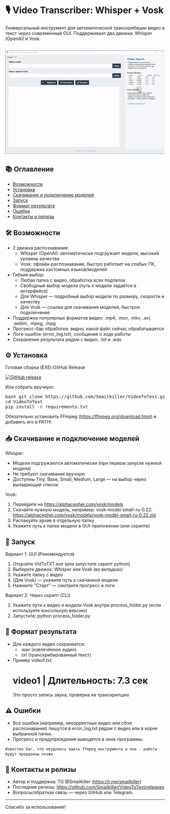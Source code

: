 # 🎙️ Video Transcriber: Whisper + Vosk

Универсальный инструмент для автоматической транскрибации видео в текст через современный GUI.
Поддерживает два движка: Whisper (OpenAI) и Vosk.

![Пример работы](assets/demo.gif)
--------------------------------------------------------
## 📚 Оглавление

- [Возможности](#️возможности)
- [Установка](#️установка)
- [Скачивание и подключение моделей](#️скачивание-и-подключение-моделей)
- [Запуск](#️запуск)
- [Формат результата](#️формат-результата)
- [Ошибки](#️ошибки)
- [Контакты и релизы](#️контакты-и-релизы)



## 🛠️ Возможности

- 2 движка распознавания:
  - Whisper (OpenAI): автоматически подгружает модели, высокий уровень качества
  - Vosk: офлайн-распознавание, быстро работает на слабых ПК, поддержка кастомных языков/моделей
- Гибкий выбор:
  - Любая папка с видео, обработка всех подпапок
  - Свободный выбор модели (путь к модели задаётся в интерфейсе)
  - Для Whisper — подробный выбор модели по размеру, скорости и качеству
  - Для Vosk — ссылка для скачивания моделей, быстрое подключение
- Поддержка популярных форматов видео: .mp4, .mov, .mkv, .avi, .webm, .mpeg, .mpg
- Прогресс-бар обработки: видно, какой файл сейчас обрабатывается
- Логи ошибок (error_log.txt), сообщения о ходе работы
- Сохранение результата рядом с видео: .txt и .wav



## ⚙️ Установка

Готовая сборка (EXE):GitHub Release

[![GitHub release](https://img.shields.io/github/v/release/Smailkiller/VideoToText?style=for-the-badge&label=Скачать%20релиз)](https://github.com/Smailkiller/VideoToText/releases/latest)


Или собрать вручную:
<pre>
bash git clone https://github.com/Smailkiller/VideoToText.git 
cd VideoToText 
pip install -r requirements.txt
</pre>
Обязательно установить FFmpeg (https://ffmpeg.org/download.html) и добавить его в PATH!


## 📥 Скачивание и подключение моделей

Whisper:
- Модели подгружаются автоматически (при первом запуске нужной модели)
- Не требуют скачивания вручную
- Доступны Tiny, Base, Small, Medium, Large — на выбор через выпадающий список

Vosk:
1. Перейдите на https://alphacephei.com/vosk/models
2. Скачайте нужную модель, например:
   vosk-model-small-ru-0.22: https://alphacephei.com/vosk/models/vosk-model-small-ru-0.22.zip
3. Распакуйте архив в отдельную папку
4. Укажите путь к папке модели в GUI-приложении (или скрипте)


## 🚀 Запуск

Вариант 1: GUI (Рекомендуется)
1. Откройте VidToTXT.exe (или запустите скрипт python)
2. Выберите движок: Whisper или Vosk (во вкладках)
3. Укажите папку с видео
4. (Для Vosk) — укажите путь к скачанной модели
5. Нажмите "Старт" — смотрите прогресс и логи

Вариант 2: Через скрипт (CLI)
1. Укажите пути к видео и модели Vosk внутри process_folder.py (если используете консольную версию)
2. Запустите:
   python process_folder.py


## 📂 Формат результата

- Для каждого видео сохраняется:
    - .wav (извлечённое аудио)
    - .txt (транскрибированный текст)
- Пример video1.txt:
    # video1 | Длительность: 7.3 сек
    Это просто запись звука, проверка на транскрипцию


## ⚠️ Ошибки

- Все ошибки (например, некорректные видео или сбои распознавания) пишутся в error_log.txt рядом с видео или в корне выбранной папки.
- Прогресс и предупреждения выводятся в окне программы.
```
Известен баг, что неудлаось вшить ffmpeg инструменты в exe - работы будут провдеены позже
```

## 💬 Контакты и релизы

- Автор и поддержка: TG @Smailkiller (https://t.me/smailkiller)
- Последние релизы: https://github.com/Smailkiller/VideoToText/releases
- Вопросы/обратная связь — через GitHub или Telegram.

--------------------------------------------------------
Спасибо за использование!

